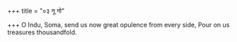 +++
title = "०३ नू नो"

+++
O Indu, Soma, send us now great opulence from every side, Pour on us treasures thousandfold.
